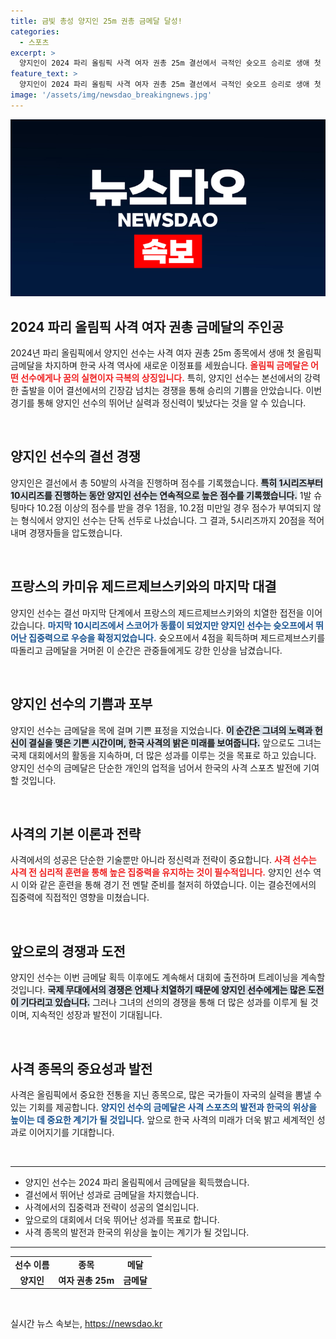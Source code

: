 ```yaml
---
title: 금빛 총성 양지인 25m 권총 금메달 달성!
categories:
  - 스포츠
excerpt: >
  양지인이 2024 파리 올림픽 사격 여자 권총 25m 결선에서 극적인 슛오프 승리로 생애 첫 금메달을 거머쥐며 감동의 순간을 연출했다!
feature_text: >
  양지인이 2024 파리 올림픽 사격 여자 권총 25m 결선에서 극적인 슛오프 승리로 생애 첫 금메달을 거머쥐며 감동의 순간을 연출했다!
image: '/assets/img/newsdao_breakingnews.jpg'
---
```


<p><img src="/assets/img/newsdao_breakingnews.jpg" alt="bookingtag 속보" /></p>

<h2 data-ke-size="size26">2024 파리 올림픽 사격 여자 권총 금메달의 주인공</h2>

<p data-ke-size="size16">2024년 파리 올림픽에서 양지인 선수는 사격 여자 권총 25m 종목에서 생애 첫 올림픽 금메달을 차지하며 한국 사격 역사에 새로운 이정표를 세웠습니다. <b><span style="color: #ee2323;">올림픽 금메달은 어떤 선수에게나 꿈의 실현이자 극복의 상징입니다.</span></b> 특히, 양지인 선수는 본선에서의 강력한 출발을 이어 결선에서의 긴장감 넘치는 경쟁을 통해 승리의 기쁨을 안았습니다. 이번 경기를 통해 양지인 선수의 뛰어난 실력과 정신력이 빛났다는 것을 알 수 있습니다.</p>

<p data-ke-size="size16">&nbsp;</p>

<h2 data-ke-size="size26">양지인 선수의 결선 경쟁</h2>

<p data-ke-size="size16">양지인은 결선에서 총 50발의 사격을 진행하며 점수를 기록했습니다. <b><span style="background-color: #21538527;">특히 1시리즈부터 10시리즈를 진행하는 동안 양지인 선수는 연속적으로 높은 점수를 기록했습니다.</span></b> 1발 슈팅마다 10.2점 이상의 점수를 받을 경우 1점을, 10.2점 미만일 경우 점수가 부여되지 않는 형식에서 양지인 선수는 단독 선두로 나섰습니다. 그 결과, 5시리즈까지 20점을 적어내며 경쟁자들을 압도했습니다.</p>

<p data-ke-size="size16">&nbsp;</p>

<h2 data-ke-size="size26">프랑스의 카미유 제드르제브스키와의 마지막 대결</h2>

<p data-ke-size="size16">양지인 선수는 결선 마지막 단계에서 프랑스의 제드르제브스키와의 치열한 접전을 이어갔습니다. <b><span style="color: #1a5490;">마지막 10시리즈에서 스코어가 동률이 되었지만 양지인 선수는 슛오프에서 뛰어난 집중력으로 우승을 확정지었습니다.</span></b> 슛오프에서 4점을 획득하며 제드르제브스키를 따돌리고 금메달을 거머쥔 이 순간은 관중들에게도 강한 인상을 남겼습니다.</p>

<p data-ke-size="size16">&nbsp;</p>

<h2 data-ke-size="size26">양지인 선수의 기쁨과 포부</h2>

<p data-ke-size="size16">양지인 선수는 금메달을 목에 걸며 기쁜 표정을 지었습니다. <b><span style="background-color: #21538527;">이 순간은 그녀의 노력과 헌신이 결실을 맺은 기쁜 시간이며, 한국 사격의 밝은 미래를 보여줍니다.</span></b> 앞으로도 그녀는 국제 대회에서의 활동을 지속하며, 더 많은 성과를 이루는 것을 목표로 하고 있습니다. 양지인 선수의 금메달은 단순한 개인의 업적을 넘어서 한국의 사격 스포츠 발전에 기여할 것입니다.</p>

<p data-ke-size="size16">&nbsp;</p>

<h2 data-ke-size="size26">사격의 기본 이론과 전략</h2>

<p data-ke-size="size16">사격에서의 성공은 단순한 기술뿐만 아니라 정신력과 전략이 중요합니다. <b><span style="color: #ee2323;">사격 선수는 사격 전 심리적 훈련을 통해 높은 집중력을 유지하는 것이 필수적입니다.</span></b> 양지인 선수 역시 이와 같은 훈련을 통해 경기 전 멘탈 준비를 철저히 하였습니다. 이는 결승전에서의 집중력에 직접적인 영향을 미쳤습니다.</p>

<p data-ke-size="size16">&nbsp;</p>

<h2 data-ke-size="size26">앞으로의 경쟁과 도전</h2>

<p data-ke-size="size16">양지인 선수는 이번 금메달 획득 이후에도 계속해서 대회에 출전하며 트레이닝을 계속할 것입니다. <b><span style="background-color: #21538527;">국제 무대에서의 경쟁은 언제나 치열하기 때문에 양지인 선수에게는 많은 도전이 기다리고 있습니다.</span></b> 그러나 그녀의 선의의 경쟁을 통해 더 많은 성과를 이루게 될 것이며, 지속적인 성장과 발전이 기대됩니다.</p>

<p data-ke-size="size16">&nbsp;</p>

<h2 data-ke-size="size26">사격 종목의 중요성과 발전</h2>

<p data-ke-size="size16">사격은 올림픽에서 중요한 전통을 지닌 종목으로, 많은 국가들이 자국의 실력을 뽐낼 수 있는 기회를 제공합니다. <b><span style="color: #1a5490;">양지인 선수의 금메달은 사격 스포츠의 발전과 한국의 위상을 높이는 데 중요한 계기가 될 것입니다.</span></b> 앞으로 한국 사격의 미래가 더욱 밝고 세계적인 성과로 이어지기를 기대합니다.</p>

<p data-ke-size="size16">&nbsp;</p>

<hr>

<ul>
    <li>양지인 선수는 2024 파리 올림픽에서 금메달을 획득했습니다.</li>
    <li>결선에서 뛰어난 성과로 금메달을 차지했습니다.</li>
    <li>사격에서의 집중력과 전략이 성공의 열쇠입니다.</li>
    <li>앞으로의 대회에서 더욱 뛰어난 성과를 목표로 합니다.</li>
    <li>사격 종목의 발전과 한국의 위상을 높이는 계기가 될 것입니다.</li>
</ul>

<hr>

<table>
    <tr>
        <td style="text-align: center; height: 17px;"><b>선수 이름</b></td>
        <td style="text-align: center; height: 17px;"><b>종목</b></td>
        <td style="text-align: center; height: 17px;"><b>메달</b></td>
    </tr>
    <tr>
        <td style="text-align: center; height: 17px;"><b>양지인</b></td>
        <td style="text-align: center; height: 17px;"><b>여자 권총 25m</b></td>
        <td style="text-align: center; height: 17px;"><b>금메달</b></td>
    </tr>
</table>

<p data-ke-size="size16">&nbsp;</p>
실시간 뉴스 속보는, <a href="https://newsdao.kr" rel="dofollow">https://newsdao.kr</a>


